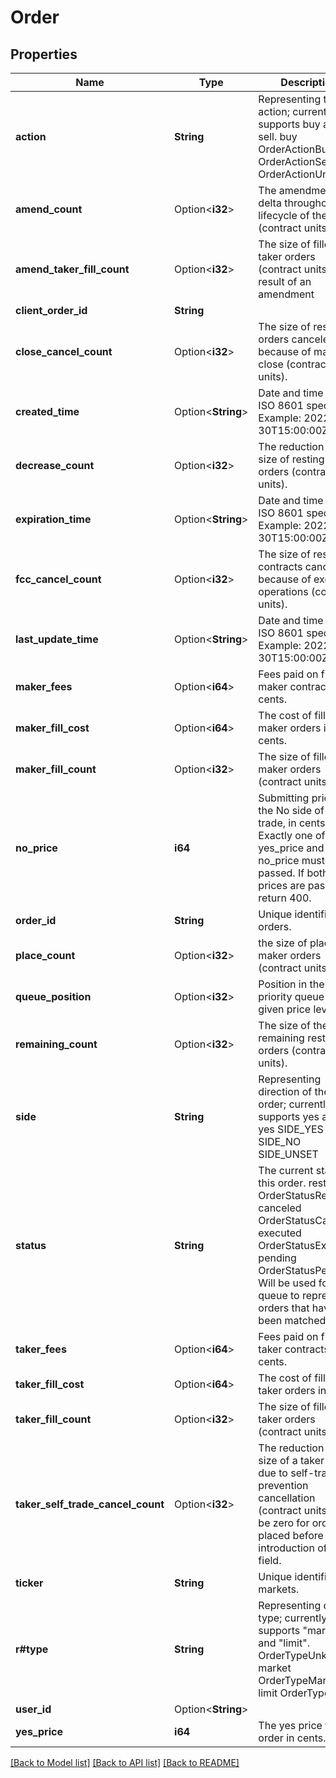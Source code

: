 # Order

## Properties

Name | Type | Description | Notes
------------ | ------------- | ------------- | -------------
**action** | **String** | Representing trade action; currently supports buy and sell. buy OrderActionBuy sell OrderActionSell  OrderActionUnknown | 
**amend_count** | Option<**i32**> | The amendment delta throughout the lifecycle of the order (contract units). | [optional]
**amend_taker_fill_count** | Option<**i32**> | The size of filled taker orders (contract units) as a result of an amendment | [optional]
**client_order_id** | **String** |  | 
**close_cancel_count** | Option<**i32**> | The size of resting orders canceled because of market close (contract units). | [optional]
**created_time** | Option<**String**> | Date and time in the ISO 8601 spec. Example: 2022-11-30T15:00:00Z | [optional]
**decrease_count** | Option<**i32**> | The reduction in the size of resting for orders (contract units). | [optional]
**expiration_time** | Option<**String**> | Date and time in the ISO 8601 spec. Example: 2022-11-30T15:00:00Z | [optional]
**fcc_cancel_count** | Option<**i32**> | The size of resting contracts canceled because of exchange operations (contract units). | [optional]
**last_update_time** | Option<**String**> | Date and time in the ISO 8601 spec. Example: 2022-11-30T15:00:00Z | [optional]
**maker_fees** | Option<**i64**> | Fees paid on filled maker contracts, in cents. | [optional]
**maker_fill_cost** | Option<**i64**> | The cost of filled maker orders in cents. | [optional]
**maker_fill_count** | Option<**i32**> | The size of filled maker orders (contract units). | [optional]
**no_price** | **i64** | Submitting price of the No side of the trade, in cents. Exactly one of yes_price and no_price must be passed. If both prices are passed, return 400. | 
**order_id** | **String** | Unique identifier for orders. | 
**place_count** | Option<**i32**> | the size of placed maker orders (contract units). | [optional]
**queue_position** | Option<**i32**> | Position in the priority queue at a given price level | [optional]
**remaining_count** | Option<**i32**> | The size of the remaining resting orders (contract units). | [optional]
**side** | **String** | Representing direction of the order; currently supports yes and no. yes SIDE_YES no SIDE_NO  SIDE_UNSET | 
**status** | **String** | The current status of this order. resting OrderStatusResting canceled OrderStatusCanceled executed OrderStatusExecuted pending OrderStatusPending  Will be used for order queue to represent orders that haven't been matched yet. | 
**taker_fees** | Option<**i64**> | Fees paid on filled taker contracts, in cents. | [optional]
**taker_fill_cost** | Option<**i64**> | The cost of filled taker orders in cents. | [optional]
**taker_fill_count** | Option<**i32**> | The size of filled taker orders (contract units) | [optional]
**taker_self_trade_cancel_count** | Option<**i32**> | The reduction in the size of a taker order due to self-trade prevention cancellation (contract units). Will be zero for orders placed before the introduction of this field. | [optional]
**ticker** | **String** | Unique identifier for markets. | 
**r#type** | **String** | Representing order type; currently supports \"market\" and \"limit\".  OrderTypeUnknown market OrderTypeMarket limit OrderTypeLimit | 
**user_id** | Option<**String**> |  | [optional]
**yes_price** | **i64** | The yes price for this order in cents. | 

[[Back to Model list]](../README.md#documentation-for-models) [[Back to API list]](../README.md#documentation-for-api-endpoints) [[Back to README]](../README.md)



